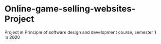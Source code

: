 # Online-game-selling-websites-Project
Project in Principle of software design and development course, semester 1 in 2020
